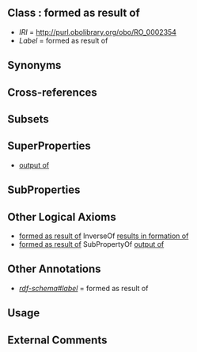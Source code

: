 
## Class : formed as result of

 * *IRI* = http://purl.obolibrary.org/obo/RO_0002354
 * *Label* = formed as result of

## Synonyms


## Cross-references


## Subsets


## SuperProperties

 * [output of](../../RO/53/RO_0002353.md)

## SubProperties


## Other Logical Axioms

 * [formed as result of](../../RO/54/RO_0002354.md) InverseOf [results in formation of](../../RO/97/RO_0002297.md)
 * [formed as result of](../../RO/54/RO_0002354.md) SubPropertyOf [output of](../../RO/53/RO_0002353.md)

## Other Annotations

 * *[rdf-schema#label](../../el/rdf-schema#label.md)* = formed as result of

## Usage


## External Comments

